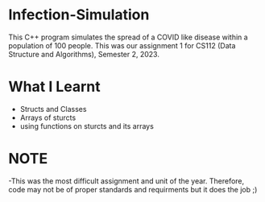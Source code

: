 # Infection-Simulation
This C++ program simulates the spread of a COVID like disease within a population of 100 people. 
This was our assignment 1 for CS112 (Data Structure and Algorithms), Semester 2, 2023.

# What I Learnt
- Structs and Classes
- Arrays of sturcts
- using functions on sturcts and its arrays

# NOTE
-This was the most difficult assignment and unit of the year. Therefore, code may not be of proper standards and requirments but it does the job ;)
